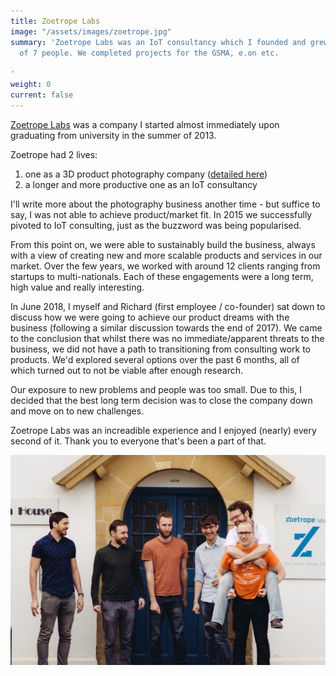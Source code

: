 ```yaml
---
title: Zoetrope Labs
image: "/assets/images/zoetrope.jpg"
summary: 'Zoetrope Labs was an IoT consultancy which I founded and grew to a team
  of 7 people. We completed projects for the GSMA, e.on etc.

'
weight: 0
current: false
---
```


[Zoetrope Labs](https://zoetrope.io) was a company I started almost immediately upon graduating from university in the summer of 2013.

Zoetrope had 2 lives:
1. one as a 3D product photography company ([detailed here](https://zoetrope.io/client-story/3d-imaging/))
2. a longer and more productive one as an IoT consultancy

I'll write more about the photography business another time - but suffice to say, I was not able to achieve product/market fit. In 2015 we successfully pivoted to IoT consulting, just as the buzzword was being popularised.

From this point on, we were able to sustainably build the business, always with a view of creating new and more scalable products and services in our market. Over the few years, we worked with around 12 clients ranging from startups to multi-nationals. Each of these engagements were a long term, high value and really interesting.

In June 2018, I myself and Richard (first employee / co-founder) sat down to discuss how we were going to achieve our product dreams with the business (following a similar discussion towards the end of 2017). We came to the conclusion that whilst there was no immediate/apparent threats to the business, we did not have a path to transitioning from consulting work to products. We'd explored several options over the past 6 months, all of which turned out to not be viable after enough research.

Our exposure to new problems and people was too small. Due to this, I decided that the best long term decision was to close the company down and move on to new challenges.

Zoetrope Labs was an increadible experience and I enjoyed (nearly) every second of it. Thank you to everyone that's been a part of that.

![Zoetrope team](/assets/images/zoetrope_page.jpg)
